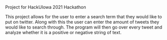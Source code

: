 Project for HackUIowa 2021 Hackathon

This project allows for the user to enter a search term that they would like to put on twitter.
Along with this the user can enter the amount of tweets they would like to search through.
The program will then go over every tweet and analyze whether it is a positive or negative string of text.

